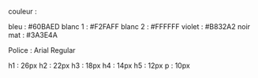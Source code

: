 
couleur : 

bleu : #60BAED
blanc 1 : #F2FAFF
blanc 2 : #FFFFFF
violet : #B832A2
noir mat : #3A3E4A

Police : Arial Regular

h1 : 26px 
h2 : 22px
h3 : 18px
h4 : 14px
h5 : 12px
p : 10px